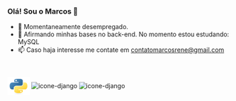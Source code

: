 ### Olá! Sou o Marcos 👋
- 🔭 Momentaneamente desempregado.
- 🌱 Afirmando minhas bases no back-end. No momento estou estudando: MySQL
- 📫 Caso haja interesse me contate em contatomarcosrene@gmail.com
##
<div style="display: inline_block"><br>
  <img align="center" alt="icone-python" height="40" width="50" src="https://raw.githubusercontent.com/devicons/devicon/master/icons/python/python-original.svg">
  <img align="center" alt="icone-django" height="40" width="50" src="https://cdn.jsdelivr.net/gh/devicons/devicon/icons/django/django-plain.svg">
  <img align="center" alt="icone-django" height="40" width="50" src="https://cdn.jsdelivr.net/gh/devicons/devicon/icons/mysql/mysql-original.svg">       
</div>
